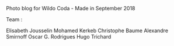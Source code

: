 
Photo blog for Wildo Coda - Made in September 2018

Team :

Elisabeth Jousselin
Mohamed Kerkeb
Christophe Baume
Alexandre Smirnoff
Oscar G. Rodrigues
Hugo Trichard
